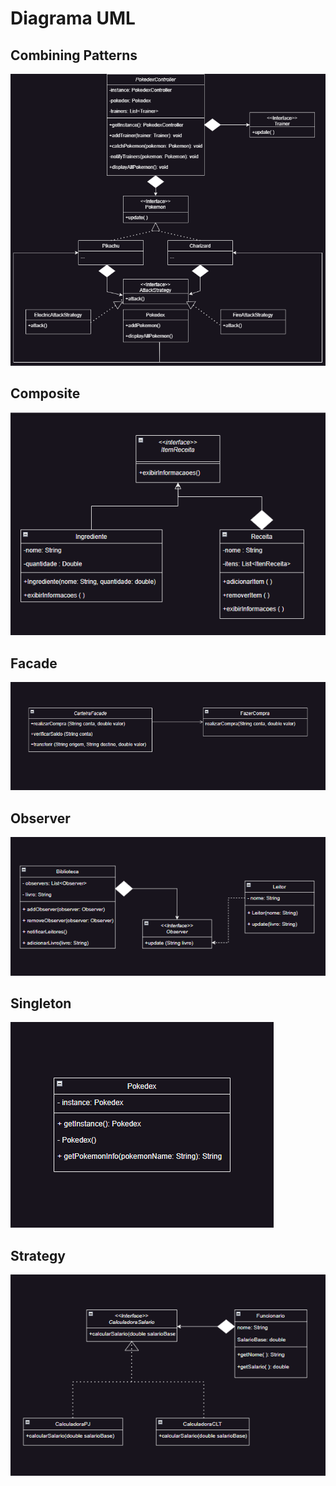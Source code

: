 # Diagrama UML
<p align="center">
  
  ## Combining Patterns
  <img src="CombiningPatterns/img/Cobining.png">
  
   ## Composite
  <img src="Composite/img/composite.png">
  
   ## Facade
  <img src="Facade/img/facade.png">
  
   ## Observer
  <img src="Observer/img/Observer.png">
  
   ## Singleton
  <img src="Singleton/img/Singleton.png">
  
   ## Strategy
  <img src="Strategy/img/Strategy.png">

<p align="center">
